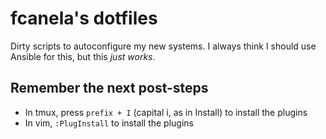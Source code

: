 # fcanela's dotfiles

Dirty scripts to autoconfigure my new systems. I always think I should use Ansible for this, but this *just works*.

## Remember the next post-steps

- In tmux, press `prefix + I` (capital i, as in Install) to install the plugins
- In vim, `:PlugInstall` to install the plugins
